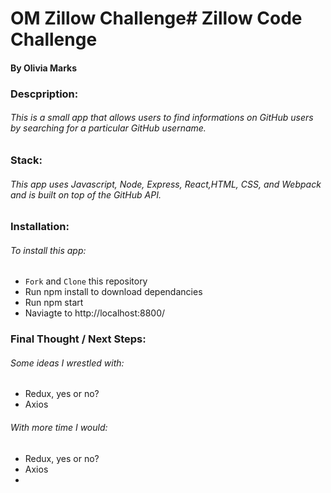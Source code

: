 # OM Zillow Challenge# Zillow Code Challenge

#### By Olivia Marks

### Descpription:

###### This is a small app that allows users to find informations on GitHub users by searching for a particular GitHub username.

### Stack:

###### This app uses Javascript, Node, Express, React,HTML, CSS, and Webpack and is built on top of the GitHub API.

### Installation:

###### To install this app:

- `Fork` and `Clone` this repository
- Run npm install to download dependancies
- Run npm start
- Naviagte to http://localhost:8800/

### Final Thought / Next Steps:

###### Some ideas I wrestled with:

- Redux, yes or no?
- Axios

###### With more time I would:

- Redux, yes or no?
- Axios
-
